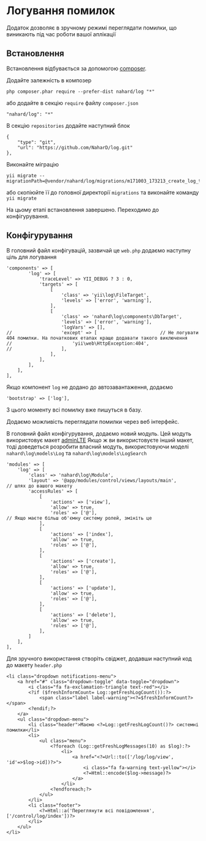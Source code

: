 Логування помилок
=================
Додаток дозволяє в зручному режимі переглядати помилки, що виникають під час роботи вашої аплікації

Встановлення
------------

Встановлення відбувається за допомогою [composer](http://getcomposer.org/download/).

Додайте залежність в композер

```
php composer.phar require --prefer-dist nahard/log "*"
```

або додайте в секцію `require` файлу `composer.json`

```
"nahard/log": "*"
```

В секцію `repositories` додайте наступний блок

```
{
    "type": "git",
    "url": "https://github.com/NaharD/log.git"
},
```

Виконайте міграцію

```
yii migrate --migrationPath=@vendor/nahard/log/migrations/m171003_173213_create_log_table.php
```

або скопіюйте її до головної директорії `migrations` та виконайте команду `yii migrate`

На цьому етапі встановлення завершено.
Переходимо до конфігурування.

Конфігурування
--------------

В головний файл конфігувацій, зазвичай це `web.php` додаємо наступну ціль для логування

```
'components' => [
		'log' => [
			'traceLevel' => YII_DEBUG ? 3 : 0,
			'targets' => [
				[
					'class' => 'yii\log\FileTarget',
					'levels' => ['error', 'warning'],
				],
				[
					'class' => 'nahard\log\components\DbTarget',
					'levels' => ['error', 'warning'],
					'logVars' => [],
//					'except' => [                       // Не логувати 404 помилки. На початкових етапах краще додавати такого виключення
//						'yii\web\HttpException:404',
//					],
				],
			],
		],
    ],
],
```

Якщо компонент `log` не додано до автозавантаження, додаємо

```
'bootstrap' => ['log'],
```

З цього моменту всі помилку вже пишуться в базу.

Додаємо можливість переглядати помилки через веб інтерфейс.

В головний файл конфігурування, додаємо новий модуль. Цей модуть використовує макет [adminLTE](https://github.com/dmstr/yii2-adminlte-asset)
Якщо ж ви використовуєте інший макет, тоді доведеться розробити власний модуть, використовуючи моделі `nahard\log\models\Log` та `nahard\log\models\LogSearch`

```
'modules' => [
    'log' => [
        'class' => 'nahard\log\Module',
        'layout' => '@app/modules/control/views/layouts/main',          // шлях до вашого макету
        'accessRules' => [
            [
                'actions' => ['view'],
                'allow' => true,
                'roles' => ['@'],                                      // Якщо маєте більш об'ємну систему ролей, змініть це
            ],
            [
                'actions' => ['index'],
                'allow' => true,
                'roles' => ['@'],
            ],
            [
                'actions' => ['create'],
                'allow' => true,
                'roles' => ['@'],
            ],
            [
                'actions' => ['update'],
                'allow' => true,
                'roles' => ['@'],
            ],
            [
                'actions' => ['delete'],
                'allow' => true,
                'roles' => ['@'],
            ],
        ]
    ],
],
```

Для зручного використання створіть свіджет, додавши наступний код до макету `header.php`

```
<li class="dropdown notifications-menu">
    <a href="#" class="dropdown-toggle" data-toggle="dropdown">
        <i class="fa fa-exclamation-triangle text-red"></i>
        <?if ($freshInformCount= Log::getFreshLogCount()):?>
            <span class="label label-warning"><?=$freshInformCount?></span>
        <?endif;?>
    </a>
    <ul class="dropdown-menu">
        <li class="header">Маємо <?=Log::getFreshLogCount()?> системні помилки</li>
        <li>
            <ul class="menu">
                <?foreach (Log::getFreshLogMessages(10) as $log):?>
                    <li>
                        <a href="<?=Url::to(['/log/log/view', 'id'=>$log->id])?>">
                            <i class="fa fa-warning text-yellow"></i>
                            <?=Html::encode($log->message)?>
                        </a>
                    </li>
                <?endforeach;?>
            </ul>
        </li>
        <li class="footer">
            <?=Html::a('Переглянути всі повідомлення', ['/control/log/index'])?>
        </li>
    </ul>
</li>
```